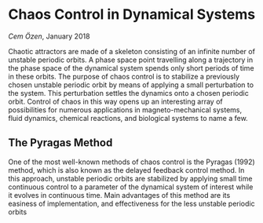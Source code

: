 # Chaos Control in Dynamical Systems

*Cem Özen*, January 2018

Chaotic attractors are made of a skeleton consisting of an infinite number of unstable periodic orbits.
A phase space point travelling along a trajectory in the phase space of the dynamical system spends only
short periods of time in these orbits. The purpose of chaos control is to stabilize a previously
chosen unstable periodic orbit by means of applying a small perturbation to
the system. This perturbation settles the dynamics onto a chosen periodic orbit. Control of chaos in this way opens up an interesting array of possibilities for numerous applications in magneto-mechanical systems, fluid dynamics, chemical reactions, and biological systems to name a few. 

## The Pyragas Method

One of the most well-known methods of chaos control is the Pyragas (1992) method, which is also known as the delayed feedback control method. In this approach,  unstable periodic orbits are stabilized by applying small time continuous control to a parameter of the dynamical system of interest while it evolves in continuous time. Main advantages of this method are its easiness of implementation, and effectiveness for the less unstable periodic orbits
